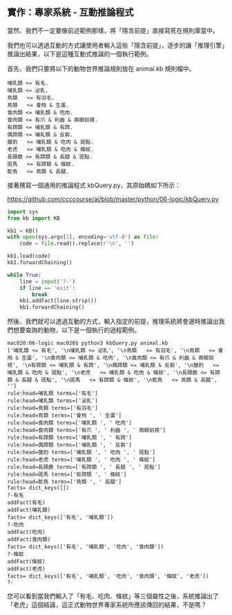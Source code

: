 ## 實作：專家系統 - 互動推論程式

當然、我們不一定要像前述範例那樣，將「隱含前提」直接寫死在規則庫當中。

我們也可以透過互動的方式讓使用者輸入這些「隱含前提」，逐步的讓「推理引擎」推論出結果，以下是這種互動式推論的一個執行範例。

首先、我們只要將以下的動物世界推論規則放在 animal.kb 規則檔中。

```
哺乳類 <= 有毛. 
哺乳類 <= 泌乳. 
鳥類   <= 有羽毛. 
鳥類   <= 會飛 & 生蛋. 
食肉類 <= 哺乳類 & 吃肉.
食肉類 <= 有爪 & 利齒 & 兩眼前視.
有蹄類 <= 哺乳類 & 有蹄.
偶蹄類 <= 哺乳類 & 反芻.
獵豹   <= 哺乳類 & 吃肉 & 斑點.
老虎   <= 哺乳類 & 吃肉 & 條紋.
長頸鹿 <= 有蹄類 & 長腿 & 斑點.
斑馬   <= 有蹄類 & 條紋.
鴕鳥   <= 鳥類 & 長腿.
```

接著撰寫一個通用的推論程式 kbQuery.py，其原始碼如下所示：

https://github.com/ccccourse/ai/blob/master/python/06-logic/kbQuery.py

```python
import sys
from kb import KB

kb1 = KB()
with open(sys.argv[1], encoding='utf-8') as file:
    code = file.read().replace(r'\n', '')

kb1.load(code)
kb1.forwardChaining()

while True:
    line = input('?-')
    if line == 'exit':
        break
    kb1.addFact(line.strip())
    kb1.forwardChaining()

```

然後、我們就可以透過互動的方式，輸入指定的前提，推理系統將會適時推論出我們想要查詢的動物，以下是一個執行的過程範例。

```
mac020:06-logic mac020$ python3 kbQuery.py animal.kb
['哺乳類 <= 有毛', '\n哺乳類 <= 泌乳', '\n鳥類   <= 有羽毛', '\n鳥類   <= 會飛 & 生蛋', '\n食肉類 <= 哺乳類 & 吃肉', '\n食肉類 <= 有爪 & 利齒 & 兩眼前視', '\n有蹄類 <= 哺乳類 & 有蹄', '\n偶蹄類 <= 哺乳類 & 反芻', '\n獵豹   <= 哺乳類 & 吃肉 & 斑點', '\n老虎   <= 哺乳類 & 吃肉 & 條紋', '\n長頸鹿 <= 有蹄類 & 長腿 & 斑點', '\n斑馬   <= 有蹄類 & 條紋', '\n鴕鳥   <= 鳥類 & 長腿', '']
rule:head=哺乳類 terms=['有毛']
rule:head=哺乳類 terms=['泌乳']
rule:head=鳥類 terms=['有羽毛']
rule:head=鳥類 terms=['會飛 ', ' 生蛋']
rule:head=食肉類 terms=['哺乳類 ', ' 吃肉']
rule:head=食肉類 terms=['有爪 ', ' 利齒 ', ' 兩眼前視']
rule:head=有蹄類 terms=['哺乳類 ', ' 有蹄']
rule:head=偶蹄類 terms=['哺乳類 ', ' 反芻']
rule:head=獵豹 terms=['哺乳類 ', ' 吃肉 ', ' 斑點']
rule:head=老虎 terms=['哺乳類 ', ' 吃肉 ', ' 條紋']
rule:head=長頸鹿 terms=['有蹄類 ', ' 長腿 ', ' 斑點']
rule:head=斑馬 terms=['有蹄類 ', ' 條紋']
rule:head=鴕鳥 terms=['鳥類 ', ' 長腿']
facts= dict_keys([])
?-有毛
addFact(有毛)
addFact(哺乳類)
facts= dict_keys(['有毛', '哺乳類'])
?-吃肉
addFact(吃肉)
addFact(食肉類)
facts= dict_keys(['有毛', '哺乳類', '吃肉', '食肉類'])
?-條紋
addFact(條紋)
addFact(老虎)
facts= dict_keys(['有毛', '哺乳類', '吃肉', '食肉類', '條紋', '老虎'])
?-
```

您可以看到當我們輸入了「有毛、吃肉、條紋」等三個屬性之後，系統推論出了「老虎」這個結論，這正式動物世界專家系統所應該傳回的結果，不是嗎？

